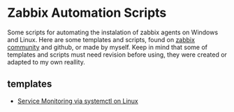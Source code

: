 # Zabbix Automation Scripts

Some scripts for automating the instalation of zabbix agents on Windows and Linux. Here are some templates and scripts, found on [zabbix community](https://share.zabbix.com/) and github, or made by myself. Keep in mind that some of templates and scripts must need revision before using, they were created or adapted to my own reallity.

## templates
 - [Service Monitoring via systemctl on Linux](templates/readme.md#Service+Monitoring+via+systemctl+on+Linux)
